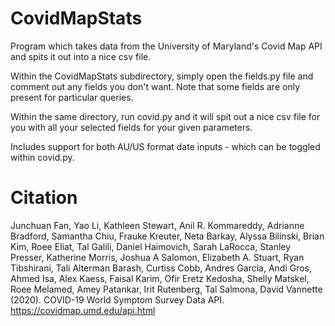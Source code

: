 # CovidMapStats
Program which takes data from the University of Maryland's Covid Map API and spits it out into a nice csv file.

Within the CovidMapStats subdirectory, simply open the fields.py file and comment out any fields you don't want. Note that some fields are only present for particular queries.

Within the same directory, run covid.py and it will spit out a nice csv file for you with all your selected fields for your given parameters.

Includes support for both AU/US format date inputs - which can be toggled within covid.py.

# Citation
Junchuan Fan, Yao Li, Kathleen Stewart, Anil R. Kommareddy, Adrianne Bradford, Samantha Chiu, Frauke Kreuter, Neta Barkay, Alyssa Bilinski, Brian Kim, Roee Eliat, Tal Galili, Daniel Haimovich, Sarah LaRocca, Stanley Presser, Katherine Morris, Joshua A Salomon, Elizabeth A. Stuart, Ryan Tibshirani, Tali Alterman Barash, Curtiss Cobb, Andres Garcia, Andi Gros, Ahmed Isa, Alex Kaess, Faisal Karim, Ofir Eretz Kedosha, Shelly Matskel, Roee Melamed, Amey Patankar, Irit Rutenberg, Tal Salmona, David Vannette (2020). COVID-19 World Symptom Survey Data API. https://covidmap.umd.edu/api.html
